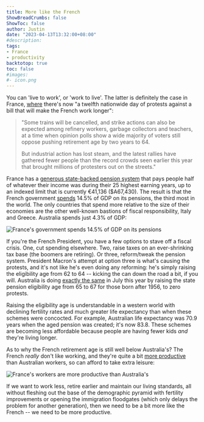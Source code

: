 ```yaml
---
title: More like the French
ShowBreadCrumbs: false
ShowToc: false
author: Justin
date: "2023-04-13T13:32:00+08:00"
#description: 
tags:
- France
- productivity
backtotop: true
toc: false
#images:
#- icon.png
---
```


You can 'live to work', or 'work to live'. The latter is definitely the case in France, [where](https://www.reuters.com/world/europe/france-witness-12th-nationwide-strike-against-macrons-pension-law-2023-04-13/) there's now "a twelfth nationwide day of protests against a bill that will make the French work longer":

> "Some trains will be cancelled, and strike actions can also be expected among refinery workers, garbage collectors and teachers, at a time when opinion polls show a wide majority of voters still oppose pushing retirement age by two years to 64.
> 
> But industrial action has lost steam, and the latest rallies have gathered fewer people than the record crowds seen earlier this year that brought millions of protesters out on the streets."

France has a [generous state-backed pension system](https://www.cleiss.fr/docs/regimes/regime_france/an_3.html) that pays people half of whatever their income was during their 25 highest earning years, up to an indexed limit that is currently €41,136 ($A67,430). The result is that the French government [spends](https://data.oecd.org/socialexp/pension-spending.htm) 14.5% of GDP on its pensions, the third most in the world. The only countries that spend more relative to the size of their economies are the other well-known bastions of fiscal responsibility, Italy and Greece. Australia spends just 4.3% of GDP:

![France's government spends 14.5% of GDP on its pensions](/images/pension-spending-oecd-2020.jpg)

If you're the French President, you have a few options to stave off a fiscal crisis. One, cut spending elsewhere. Two, raise taxes on an ever-shrinking tax base (the boomers are retiring). Or three, reform/tweak the pension system. President Macron's attempt at option three is what's causing the protests, and it's not like he's even doing any reforming: he's simply raising the eligibility age from 62 to 64 -- kicking the can down the road a bit, if you will. Australia is doing [exactly the same](https://www.dss.gov.au/seniors/benefits-payments/age-pension) in July this year by raising the state pension eligibility age from 65 to 67 for those born after 1956,  to zero protests.

Raising the eligibility age is understandable in a western world with declining fertility rates and much greater life expectancy than when these schemes were concocted. For example, Australian life expectancy was 70.9 years when the aged pension was created; it's now 83.8. These schemes are becoming less affordable because people are having fewer kids *and* they're living longer.

As to why the French retirement age is still well below Australia's? The French *really* don't like working, and they're quite a bit [more productive](https://www.pc.gov.au/inquiries/completed/productivity/interim1-key-to-prosperity) than Australian workers, so can afford to take extra leisure:

![France's workers are more productive than Australia's](/images/labour-productivity-2017.jpg)

If we want to work less, retire earlier and maintain our living standards, all without fleshing out the base of the demographic pyramid with fertility improvements or opening the immigration floodgates (which only delays the problem for another generation), then we need to be a bit more like the French -- we need to be more productive.